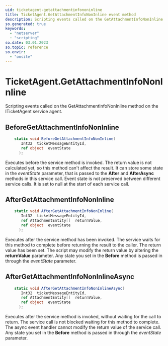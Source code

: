 ```yaml
---
uid: ticketagent-getattachmentinfononinline
title: TicketAgent.GetAttachmentInfoNonInline event method
description: Scripting events called on the GetAttachmentInfoNonInline method on the TicketAgent service agent.
so.generated: true
keywords:
  - "netserver"
  - "scripting"
so.date: 03.01.2023
so.topic: reference
so.envir:
  - "onsite"
---
```

# TicketAgent.GetAttachmentInfoNonInline

Scripting events called on the <see cref='M:SuperOffice.CRM.Services.ITicketAgent.GetAttachmentInfoNonInline'>GetAttachmentInfoNonInline</see> method on the <see cref='ITicketAgent'>ITicketAgent</see>  service agent.

## BeforeGetAttachmentInfoNonInline
```cs
    static void BeforeGetAttachmentInfoNonInline(
       Int32  ticketMessageEntityId,
       ref object  eventState
      );
```
Executes before the service method is invoked.
The return value is not calculated yet, so this method can't affect the result.
It can store some state in the *eventState* parameter, that is passed to the **After** and **AfterAsync** methods in this service call.
Event state is not preserved between different service calls. It is set to null at the start of each service call.
## AfterGetAttachmentInfoNonInline
```cs
    static void AfterGetAttachmentInfoNonInline(
       Int32  ticketMessageEntityId,
       ref AttachmentEntity[]  returnValue,
       ref object  eventState
      );
```
Executes after the service method has been invoked. The service waits for this method to complete before returning the result to the caller.
The return value has been set. The script may modify the return value by altering the **returnValue** parameter.
Any state you set in the **Before** method is passed in through the *eventState* parameter.
## AfterGetAttachmentInfoNonInlineAsync
```cs
    static void AfterGetAttachmentInfoNonInlineAsync(
       Int32  ticketMessageEntityId,
       ref AttachmentEntity[]  returnValue,
       ref object  eventState
      );
```
Executes after the service method is invoked, without waiting for the call to return.
The service call is not blocked waiting for this method to complete.
The async event handler cannot modify the return value of the service call.
Any state you set in the **Before** method is passed in through the *eventState* parameter.

